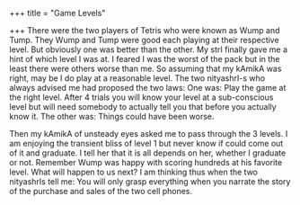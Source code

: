 +++
title = "Game Levels"

+++
There were the two players of Tetris who were known as Wump and Tump.
They Wump and Tump were good each playing at their respective level. But
obviously one was better than the other. My strI finally gave me a hint
of which level I was at. I feared I was the worst of the pack but in the
least there were others worse than me. So assuming that my kAmikA was
right, may be I do play at a reasonable level. The two nityashrI-s who
always advised me had proposed the two laws: One was: Play the game at
the right level. After 4 trials you will know your level at a
sub-conscious level but will need somebody to actually tell you that
before you actually know it. The other was: Things could have been
worse.

Then my kAmikA of unsteady eyes asked me to pass through the 3 levels. I
am enjoying the transient bliss of level 1 but never know if could come
out of it and graduate. I tell her that it is all depends on her,
whether I graduate or not. Remember Wump was happy with scoring hundreds
at his favorite level. What will happen to us next? I am thinking thus
when the two nityashrIs tell me: You will only grasp everything when you
narrate the story of the purchase and sales of the two cell phones.
